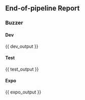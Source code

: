## End-of-pipeline Report

### Buzzer

#### Dev
{{ dev_output }}

#### Test
{{ test_output }}

#### Expo
{{ expo_output }}
